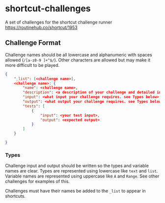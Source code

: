 # shortcut-challenges
A set of challenges for the shortcut challenge runner https://routinehub.co/shortcut/1953

## Challenge Format

Challenge names should be all lowercase and alphanumeric
with spaces allowed (`/[a-z0-9 ]+^$/`). Other characters are
allowed but may make it more difficult to be played.

```json
{
	"_list": [<challenge name>],
	<challenge name>: {
		"name": <challenge name>,
		"description": <a description of your challenge and detailed instructions on what input translates to what output>,
		"input": <what input your challenge requires. see Types below>,
		"output": <what output your challenge requires. see Types below>,
		"tests": [
			{
				"input": <your test input>,
				"output": <expected output>
			}
		]
	}

}
```

### Types

Challenge input and output should be written so the types
and variable names are clear. Types are represented using
lowercase like `text` and `list`. Variable names are represented
using uppercase like `A` and `Range`. See other challenges
for examples of this.

Challenges must have their names be added to the `_list` to
appear in shortcuts.
